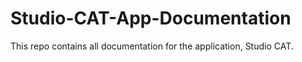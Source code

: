 # Studio-CAT-App-Documentation
This repo contains all documentation for the application, Studio CAT. 
